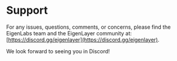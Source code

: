 # Support

For any issues, questions, comments, or concerns, please find the EigenLabs team and the EigenLayer community at: [https://discord.gg/eigenlayer](https://discord.gg/eigenlayer).

We look forward to seeing you in Discord!
